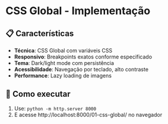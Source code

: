 # CSS Global - Implementação

## 📋 Características
- **Técnica**: CSS Global com variáveis CSS
- **Responsivo**: Breakpoints exatos conforme especificado
- **Tema**: Dark/light mode com persistência
- **Acessibilidade**: Navegação por teclado, alto contraste
- **Performance**: Lazy loading de imagens

## 🚀 Como executar
1. Use: `python -m http.server 8000`
2. E acesse http://localhost:8000/01-css-global/ no navegador

